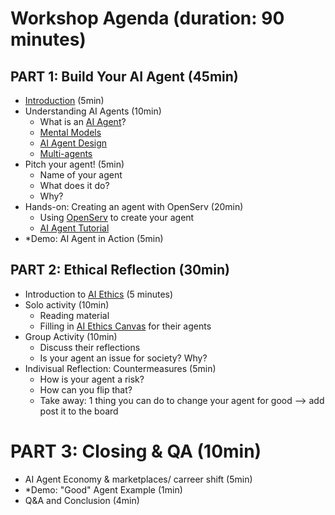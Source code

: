 # Workshop Agenda (duration: 90 minutes)

## PART 1: Build Your AI Agent (45min)

- [Introduction](workshop-about.md) (5min)
- Understanding AI Agents (10min)
    - What is an [AI Agent](resources/01-what-is-ai-agent.md)?
    - [Mental Models](resources/02-mental-model-shift.md) 
    - [AI Agent Design](resources/03-ai-agent-design.md)
    - [Multi-agents](resources/04-multi-agents.md)
- Pitch your agent! (5min)
    - Name of your agent
    - What does it do?
    - Why?
- Hands-on: Creating an agent with OpenServ (20min) 
    - Using [OpenServ](resources/05-creating-ai-agent-with-openserv.md) to create your agent
    - [AI Agent Tutorial](ai-agents-of-change/exercises/ai-agent-tutorial)
- *Demo: AI Agent in Action (5min)

## PART 2: Ethical Reflection (30min)

- Introduction to [AI Ethics](resources/08-ethics-introduction.md) (5 minutes)
- Solo activity (10min)
    - Reading material 
    - Filling in [AI Ethics Canvas](resources/07-ethics-canvas.md) for their agents
- Group Activity (10min)
    - Discuss their reflections
    - Is your agent an issue for society? Why?
- Indivisual Reflection: Countermeasures (5min) 
    - How is your agent a risk? 
    - How can you flip that? 
    - Take away: 1 thing you can do to change your agent for good --> add post it to the board

# PART 3: Closing & QA (10min)

- AI Agent Economy & marketplaces/ carreer shift (5min)
- *Demo: "Good" Agent Example (1min)
- Q&A and Conclusion (4min)

